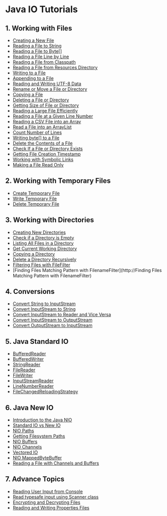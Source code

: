 # Java IO Tutorials 

1\. Working with Files
----------------------

*   [Creating a New File](https://howtodoinjava.com/java/io/how-to-create-a-new-file-in-java/)
*   [Reading a File to String](https://howtodoinjava.com/java/io/java-read-file-to-string-examples/)
*   [Reading a File to Byte\[\]](https://howtodoinjava.com/java/io/read-file-content-into-byte-array/)
*   [Reading a File Line by Line](https://howtodoinjava.com/java8/read-file-line-by-line/)
*   [Reading a File from Classpath](https://howtodoinjava.com/java/io/read-file-from-classpath/)
*   [Reading a File from Resources Directory](https://howtodoinjava.com/java/io/read-file-from-resources-folder/)
*   [Writing to a File](https://howtodoinjava.com/java/io/java-write-to-file/)
*   [Appending to a File](https://howtodoinjava.com/java/io/java-append-to-file/)
*   [Reading and Writing UTF-8 Data](https://howtodoinjava.com/java/io/read-write-utf8-data-file/)
*   [Rename or Move a File or Directory](https://howtodoinjava.com/java/io/rename-move-file-directory/)
*   [Copying a File](https://howtodoinjava.com/java/io/copy-files-in-java/)
*   [Deleting a File or Directory](https://howtodoinjava.com/java/io/delete-file-directory/)
*   [Getting Size of File or Directory](https://howtodoinjava.com/java/io/file-directory-size/)
*   [Reading a Large File Efficiently](https://howtodoinjava.com/java/io/reading-large-files/)
*   [Reading a File at a Given Line Number](https://howtodoinjava.com/java/io/read-given-line-from-file/)
*   [Reading a CSV File into an Array](https://howtodoinjava.com/java/io/parse-csv-files-in-java/)
*   [Read a File into an ArrayList](https://howtodoinjava.com/java/io/read-file-into-arraylist/)
*   [Count Number of Lines](https://howtodoinjava.com/java/io/count-file-lines/)
*   [Writing byte\[\] to a File](https://howtodoinjava.com/java/io/write-byte-array-to-file/)
*   [Delete the Contents of a File](https://howtodoinjava.com/java/io/how-to-delete-the-contents-of-a-file/)
*   [Check If a File or Directory Exists](https://howtodoinjava.com/java/io/how-to-check-if-file-exists-in-java/)
*   [Getting File Creation Timestamp](https://howtodoinjava.com/java/io/get-file-creation-timestamp/)
*   [Working with Symbolic Links](https://howtodoinjava.com/java/io/working-with-symbolic-links/)
*   [Making a File Read Only](https://howtodoinjava.com/java/io/make-a-file-read-only-in-java/)

2\. Working with Temporary Files
--------------------------------

*   [Create Temporary File](https://howtodoinjava.com/java/io/create-a-temporary-file-in-java/)
*   [Write Temporary File](https://howtodoinjava.com/java/io/write-to-temporary-file/)
*   [Delete Temporary File](https://howtodoinjava.com/java/io/delete-temporary-file/)

3\. Working with Directories
----------------------------

*   [Creating New Directories](https://howtodoinjava.com/java/io/create-directories/)
*   [Check if a Directory is Empty](https://howtodoinjava.com/java/io/check-empty-directory/)
*   [Listing All Files in a Directory](https://howtodoinjava.com/java8/java-8-list-all-files-example/)
*   [Get Current Working Directory](https://howtodoinjava.com/java/io/get-current-working-directory/)
*   [Copying a Directory](https://howtodoinjava.com/java/io/how-to-copy-directories-in-java/)
*   [Delete a Directory Recursively](https://howtodoinjava.com/java/io/delete-directory-recursively/)
*   [Filtering Files with FileFilter](https://howtodoinjava.com/java/io/java-filefilter-example/)
*   [Finding Files Matching Pattern with FilenameFilter](http://Finding Files Matching Pattern with FilenameFilter)

4\. Conversions
---------------

*   [Convert String to InputStream](https://howtodoinjava.com/java/io/inputstream-to-string/)
*   [Convert InputStream to String](https://howtodoinjava.com/java/io/inputstream-to-string/)
*   [Convert InputStream to Reader and Vice Versa](https://howtodoinjava.com/java/io/convert-reader-inputstream/)
*   [Convert InputStream to OutputStream](https://howtodoinjava.com/java/io/inputstream-to-outputstream/)
*   [Convert OutputStream to InputStream](https://howtodoinjava.com/java/io/outputstream-to-inputstream/)


5\. Java Standard IO
--------------------

*   [BufferedReader](https://howtodoinjava.com/java/io/java-bufferedreader-example/)
*   [BufferedWriter](https://howtodoinjava.com/java/io/java-bufferedwriter-example/)
*   [StringReader](https://howtodoinjava.com/java/io/java-stringreader/)
*   [FileReader](https://howtodoinjava.com/java/io/java-filereader/)
*   [FileWriter](https://howtodoinjava.com/java/io/java-filewriter/)
*   [InputStreamReader](https://howtodoinjava.com/java/io/java-inputstreamreader/)
*   [LineNumberReader](https://howtodoinjava.com/java/io/linenumber-reader-example/)
*   [FileChangedReloadingStrategy](https://howtodoinjava.com/java/io/auto-reload-configuration-when-any-change-happen-part-2/)

6\. Java New IO
---------------

*   [Introduction to the Java NIO](https://howtodoinjava.com/java-nio-tutorials/)
*   [Standard IO vs New IO](https://howtodoinjava.com/java/io/difference-between-io-nio/)
*   [NIO Paths](https://howtodoinjava.com/java/nio/how-to-define-path-in-java-nio/)
*   [Getting Filesystem Paths](https://howtodoinjava.com/java/io/getting-filesystem-paths/)
*   [NIO Buffers](https://howtodoinjava.com/java/nio/java-nio-2-0-working-with-buffers/)
*   [NIO Channels](https://howtodoinjava.com/java/nio/java-nio-2-0-channels/)
*   [Vectored IO](https://howtodoinjava.com/java/nio/nio-scatter-gather-vectored-io/)
*   [NIO MappedByteBuffer](https://howtodoinjava.com/java/nio/memory-mapped-files-mappedbytebuffer/)
*   [Reading a File with Channels and Buffers](https://howtodoinjava.com/java/nio/nio-read-file/)

7\. Advance Topics
------------------

*   [Reading User Input from Console](https://howtodoinjava.com/java/io/read-input-from-console/)
*   [Read typesafe input using Scanner class](https://howtodoinjava.com/java/io/read-typesafe-input-scanner-class/)
*   [Encrypting and Decrypting Files](https://howtodoinjava.com/java/java-security/java-aes-encryption-example/)
*   [Reading and Writing Properties Files](https://howtodoinjava.com/java/io/read-write-properties-file/)
